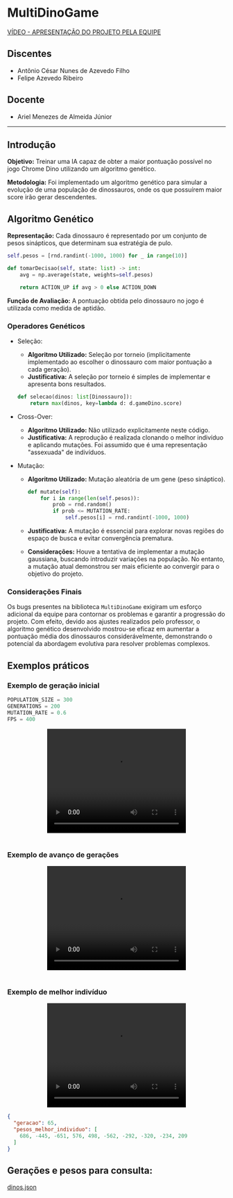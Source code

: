 # MultiDinoGame

[VÍDEO - APRESENTAÇÃO DO PROJETO PELA EQUIPE](https://drive.google.com/file/d/1Uc8_tSXfleVqW9XzpAxOqBNMkDgPkEDc/view?usp=sharing)

## Discentes

- Antônio César Nunes de Azevedo Filho
- Felipe Azevedo Ribeiro

## Docente

- Ariel Menezes de Almeida Júnior

---

## Introdução

**Objetivo:** Treinar uma IA capaz de obter a maior pontuação possível no jogo Chrome Dino utilizando um algoritmo genético.

**Metodologia:** Foi implementado um algoritmo genético para simular a evolução de uma população de dinossauros, onde os que possuírem maior score irão gerar descendentes.

## Algoritmo Genético

**Representação:** Cada dinossauro é representado por um conjunto de pesos sinápticos, que determinam sua estratégia de pulo.

```py
self.pesos = [rnd.randint(-1000, 1000) for _ in range(10)]

def tomarDecisao(self, state: list) -> int:
    avg = np.average(state, weights=self.pesos)

    return ACTION_UP if avg > 0 else ACTION_DOWN
```

**Função de Avaliação:** A pontuação obtida pelo dinossauro no jogo é utilizada como medida de aptidão.

### Operadores Genéticos

- Seleção:

  - **Algoritmo Utilizado:** Seleção por torneio (implicitamente implementado ao escolher o dinossauro com maior pontuação a cada geração).
  - **Justificativa:** A seleção por torneio é simples de implementar e apresenta bons resultados.

  ```py
  def selecao(dinos: list[Dinossauro]):
      return max(dinos, key=lambda d: d.gameDino.score)
  ```

- Cross-Over:

  - **Algoritmo Utilizado:** Não utilizado explicitamente neste código.
  - **Justificativa:** A reprodução é realizada clonando o melhor indivíduo e aplicando mutações. Foi assumido que é uma representação "assexuada" de indivíduos.

- Mutação:

  - **Algoritmo Utilizado:** Mutação aleatória de um gene (peso sináptico).

    ```py
    def mutate(self):
        for i in range(len(self.pesos)):
            prob = rnd.random()
            if prob <= MUTATION_RATE:
                self.pesos[i] = rnd.randint(-1000, 1000)
    ```

  - **Justificativa:** A mutação é essencial para explorar novas regiões do espaço de busca e evitar convergência prematura.
  - **Considerações:** Houve a tentativa de implementar a mutação gaussiana, buscando introduzir variações na população. No entanto, a mutação atual demonstrou ser mais eficiente ao convergir para o objetivo do projeto.

### Considerações Finais

Os bugs presentes na biblioteca `MultiDinoGame` exigiram um esforço adicional da equipe para contornar os problemas e garantir a progressão do projeto. Com efeito, devido aos ajustes realizados pelo professor, o algoritmo genético desenvolvido mostrou-se eficaz em aumentar a pontuação média dos dinossauros considerávelmente, demonstrando o potencial da abordagem evolutiva para resolver problemas complexos.

## Exemplos práticos

### Exemplo de geração inicial

```py
POPULATION_SIZE = 300
GENERATIONS = 200
MUTATION_RATE = 0.6
FPS = 400
```

<div align='center'>
<video width="320" height="240" controls>
  <source src="assets/geracao_inicial.mp4" type="video/mp4">
</video>
</div>

<br>

### Exemplo de avanço de gerações

<div align='center'>
<video width="320" height="240" controls>
  <source src="assets/momento_avancado.mp4" type="video/mp4">
</video>
</div>

<br>

### Exemplo de melhor indivíduo

<div align='center'>
<video width="320" height="240" controls>
  <source src="assets/melhor_individuo.mp4" type="video/mp4">
</video>
</div>

```json
{
  "geracao": 65,
  "pesos_melhor_individuo": [
    686, -445, -651, 576, 498, -562, -292, -320, -234, 209
  ]
}
```

## Gerações e pesos para consulta:

[dinos.json](dinos.json)
